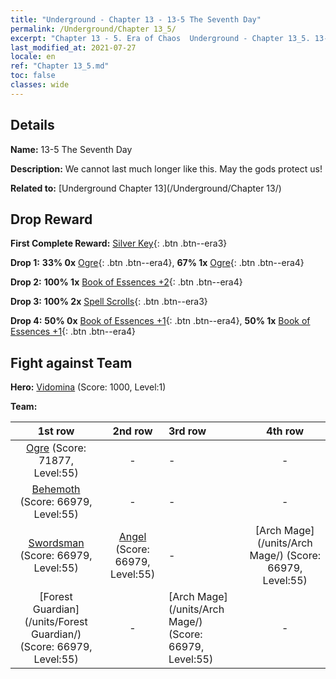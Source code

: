 ```yaml
---
title: "Underground - Chapter 13 - 13-5 The Seventh Day"
permalink: /Underground/Chapter 13_5/
excerpt: "Chapter 13 - 5. Era of Chaos  Underground - Chapter 13_5. 13-5 The Seventh Day"
last_modified_at: 2021-07-27
locale: en
ref: "Chapter 13_5.md"
toc: false
classes: wide
---
```


## Details

 **Name:** 13-5 The Seventh Day

 **Description:** We cannot last much longer like this. May the gods protect us!

 **Related to:** [Underground Chapter 13](/Underground/Chapter 13/)

## Drop Reward

 **First Complete Reward:** [Silver Key](/Items/con_693/){: .btn .btn--era3}

 **Drop 1:** **33% 0x** [Ogre](/Items/unt_220/){: .btn .btn--era4}, **67% 1x** [Ogre](/Items/unt_220/){: .btn .btn--era4}

 **Drop 2:** **100% 1x** [Book of Essences +2](/Items/mat_53/){: .btn .btn--era4}

 **Drop 3:** **100% 2x** [Spell Scrolls](/Items/con_694/){: .btn .btn--era3}

 **Drop 4:** **50% 0x** [Book of Essences +1](/Items/mat_46/){: .btn .btn--era4}, **50% 1x** [Book of Essences +1](/Items/mat_46/){: .btn .btn--era4}


## Fight against Team
 **Hero:** [Vidomina](/heroes/Vidomina/) (Score: 1000, Level:1)

 **Team:**


  | 1st row | 2nd row | 3rd row | 4th row |
  |:----:|:----:|:----|:----:|
  | [Ogre](/units/Ogre/) (Score: 71877, Level:55)  | - | - | - |
  | [Behemoth](/units/Behemoth/) (Score: 66979, Level:55)  | - | - | - |
  | [Swordsman](/units/Swordsman/) (Score: 66979, Level:55)  | [Angel](/units/Angel/) (Score: 66979, Level:55)  | - | [Arch Mage](/units/Arch Mage/) (Score: 66979, Level:55)  |
  | [Forest Guardian](/units/Forest Guardian/) (Score: 66979, Level:55)  | - | [Arch Mage](/units/Arch Mage/) (Score: 66979, Level:55)  | - |



